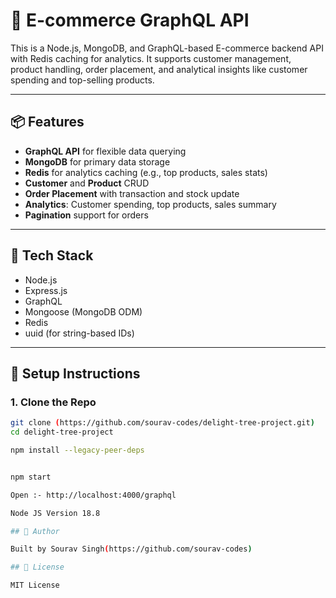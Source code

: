 # 🛒 E-commerce GraphQL API

This is a Node.js, MongoDB, and GraphQL-based E-commerce backend API with Redis caching for analytics. It supports customer management, product handling, order placement, and analytical insights like customer spending and top-selling products.

---

## 📦 Features

- **GraphQL API** for flexible data querying  
- **MongoDB** for primary data storage  
- **Redis** for analytics caching (e.g., top products, sales stats)  
- **Customer** and **Product** CRUD  
- **Order Placement** with transaction and stock update  
- **Analytics**: Customer spending, top products, sales summary  
- **Pagination** support for orders  

---

## 🚀 Tech Stack

- Node.js  
- Express.js  
- GraphQL  
- Mongoose (MongoDB ODM)  
- Redis  
- uuid (for string-based IDs)  

---

## 🔧 Setup Instructions

### 1. Clone the Repo

```bash
git clone (https://github.com/sourav-codes/delight-tree-project.git)
cd delight-tree-project

npm install --legacy-peer-deps


npm start

Open :- http://localhost:4000/graphql

Node JS Version 18.8

## 👤 Author

Built by Sourav Singh(https://github.com/sourav-codes)

## 📜 License

MIT License


